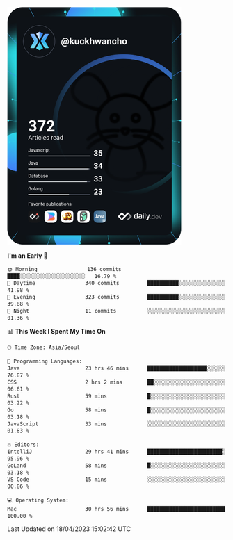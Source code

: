 <a href="https://app.daily.dev/kuckhwancho"><img src="https://github.com/kuckjwi0928/kuckjwi0928/blob/master/devcard.svg" width="400" alt="Kuckjwi Devcard"/></a>

<!--START_SECTION:waka-->
**I'm an Early 🐤** 

```text
🌞 Morning                136 commits         ████░░░░░░░░░░░░░░░░░░░░░   16.79 % 
🌆 Daytime                340 commits         ██████████░░░░░░░░░░░░░░░   41.98 % 
🌃 Evening                323 commits         ██████████░░░░░░░░░░░░░░░   39.88 % 
🌙 Night                  11 commits          ░░░░░░░░░░░░░░░░░░░░░░░░░   01.36 % 
```


📊 **This Week I Spent My Time On** 

```text
🕑︎ Time Zone: Asia/Seoul

💬 Programming Languages: 
Java                     23 hrs 46 mins      ███████████████████░░░░░░   76.87 % 
CSS                      2 hrs 2 mins        ██░░░░░░░░░░░░░░░░░░░░░░░   06.61 % 
Rust                     59 mins             █░░░░░░░░░░░░░░░░░░░░░░░░   03.22 % 
Go                       58 mins             █░░░░░░░░░░░░░░░░░░░░░░░░   03.18 % 
JavaScript               33 mins             ░░░░░░░░░░░░░░░░░░░░░░░░░   01.83 % 

🔥 Editors: 
IntelliJ                 29 hrs 41 mins      ████████████████████████░   95.96 % 
GoLand                   58 mins             █░░░░░░░░░░░░░░░░░░░░░░░░   03.18 % 
VS Code                  15 mins             ░░░░░░░░░░░░░░░░░░░░░░░░░   00.86 % 

💻 Operating System: 
Mac                      30 hrs 56 mins      █████████████████████████   100.00 % 
```


 Last Updated on 18/04/2023 15:02:42 UTC
<!--END_SECTION:waka-->
